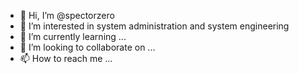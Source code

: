- 👋 Hi, I’m @spectorzero
- 👀 I’m interested in system administration and system engineering
- 🌱 I’m currently learning ...
- 💞️ I’m looking to collaborate on ...
- 📫 How to reach me ...

<!---
spectorzero/spectorzero is a ✨ special ✨ repository because its `README.md` (this file) appears on your GitHub profile.
You can click the Preview link to take a look at your changes.
--->
